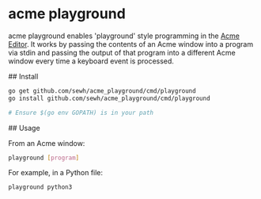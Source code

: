 acme playground
===============

acme playground enables 'playground' style programming in the [Acme Editor](https://en.wikipedia.org/wiki/Acme_(text_editor)). It works by passing the contents of an Acme window into a program via stdin and passing the output of that program into a different Acme window every time a keyboard event is processed.

## Install


```bash
go get github.com/sewh/acme_playground/cmd/playground
go install github.com/sewh/acme_playground/cmd/playground

# Ensure $(go env GOPATH) is in your path
```


## Usage

From an Acme window:

```bash
playground [program]
```

For example, in a Python file:

```bash
playground python3
```